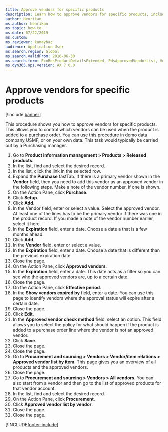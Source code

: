 ```yaml
--- 
title: Approve vendors for specific products
description: Learn how to approve vendors for specific products, including a step-by-step process for the task using the USMF demo data company.
author: Henrikan
ms.author: henrikan
ms.topic: how-to
ms.date: 07/22/2019
ms.custom:
ms.reviewer: kamaybac   
audience: Application User 
ms.search.region: Global
ms.search.validFrom: 2016-06-30
ms.search.form: EcoResProductDetailsExtended, PdsApprovedVendorList, VendTable  
ms.dyn365.ops.version: AX 7.0.0 
---
```


# Approve vendors for specific products

[!include [banner](../../includes/banner.md)]

This procedure shows you how to approve vendors for specific products. This allows you to control which vendors can be used when the product is added to a purchase order. You can use this procedure in demo data company USMF, or on your own data. This task would typically be carried out by a Purchasing manager.

1. Go to **Product information management > Products > Released products**.
2. In the list, find and select the desired record.
3. In the list, click the link in the selected row.
4. Expand the **Purchase** fastTab. If there is a primary vendor shown in the **Vendor** field, then you need to add this vendor as an approved vendor in the following steps. Make a note of the vendor number, if one is shown.  
5. On the Action Pane, click **Purchase**.
6. Click **Setup**.
7. Click **Add**.
8. In the Vendor field, enter or select a value. Select the approved vendor. At least one of the lines has to be the primary vendor if there was one in the product record. If you made a note of the vendor number earlier, select it here.  
9. In the **Expiration** field, enter a date. Choose a date a that is a few months ahead.  
10. Click **Add**.
11. In the **Vendor** field, enter or select a value.
12. In the **Expiration** field, enter a date. Choose a date that is different than the previous expiration date.  
13. Close the page.
14. On the Action Pane, click **Approved vendors**.
15. In the **Expiration** field, enter a date. This date acts as a filter so you can see who the approved vendors are, up to a certain date.  
16. Close the page.
17. On the Action Pane, click **Effective period**.
18. In the **Show vendors expired by** field, enter a date. You can use this page to identify vendors where the approval status will expire after a certain date.  
19. Close the page.
20. Click **Edit**.
21. In the **Approved vendor check method** field, select an option. This field allows you to select the policy for what should happen if the product is added to a purchase order line where the vendor is not an approved vendor.  
22. Click **Save**.
23. Close the page.
24. Close the page.
25. Go to **Procurement and sourcing > Vendors > Vendor/item relations > Approved vendor list by item**. This page gives you an overview of all products and the approved vendors.  
26. Close the page.
27. Go to **Procurement and sourcing > Vendors > All vendors**. You can also start from a vendor and then go to the list of approved products for that vendor account.  
28. In the list, find and select the desired record.
29. On the Action Pane, click **Procurement**.
30. Click **Approved vendor list by vendor**.
31. Close the page.
32. Close the page.



[!INCLUDE[footer-include](../../../includes/footer-banner.md)]